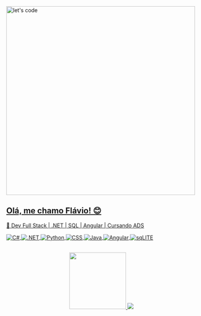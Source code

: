 <div style="display: inline_block">
        <a href="https://github.com/F7AV10" />
        <img height="500em" align="center" alt="let's code" src="https://i.imgur.com/gBxP6oJ.gif" />
</div>

## Olá, me chamo Flávio! 😊

🌱 Dev Full Stack | .NET | SQL | Angular | Cursando ADS
<div style="display: inline_block">
    <a href="https://github.com/F7AV10" />
    <img align="center" alt="C#" src="https://img.shields.io/badge/C%23-239120?style=for-the-badge&logo=c-sharp&logoColor=white" />
    <img align="center" alt=".NET" src="https://img.shields.io/badge/.NET-5C2D91?style=for-the-badge&logo=.net&logoColor=white" />
    <img align="center" alt="Python" src="https://img.shields.io/badge/Python-3776AB?style=for-the-badge&logo=python&logoColor=white" />
    <img align="center" alt="CSS" src="https://img.shields.io/badge/CSS-239120?&style=for-the-badge&logo=css3&logoColor=white" />
    <img align="center" alt="Java" src="https://img.shields.io/badge/Java-ED8B00?style=for-the-badge&logo=java&logoColor=white" />
    <img align="center" alt="Angular" src="https://img.shields.io/badge/Angular-DD0031?style=for-the-badge&logo=angular&logoColor=white" />
    <img align="center" alt="sqLITE" src="https://img.shields.io/badge/SQLite-07405E?style=for-the-badge&logo=sqlite&logoColor=white" />
</div>
<br/>

<div style="display: inline_block">
      <p align="center" />
      <img height="150em" src="https://github-readme-stats.vercel.app/api?username=F7AV10&show_icons=true&theme=blue-green" />
      <img src="https://github-readme-stats.vercel.app/api/top-langs/?username=F7AV10&layout=compact&theme=blue-green" />
      
</div>




<!---
F7AV10/F7AV10 is a ✨ special ✨ repository because its `README.md` (this file) appears on your GitHub profile.
You can click the Preview link to take a look at your changes.
--->
